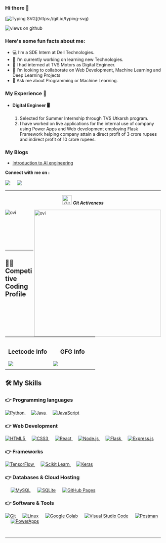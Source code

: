 


### Hi there 👋


[![Typing SVG](https://readme-typing-svg.herokuapp.com?font=Architects+Daughter&color=7AF79A&size=30&lines=Hey!+It's+Harshitha!;I'm+a+Web+Developer...;I'm+also+Data+Scientist;)](https://git.io/typing-svg)

<img src="https://komarev.com/ghpvc/?username=SarvariHarshitha&label=Views&color=brightgreen&style=flat-square" alt="views on github" />

<h3> Here's some fun facts about me: </h3>

- 💻 I’m a SDE Intern at Dell Technologies.
- 🔭 I’m currently working on learning new Technologies.
- 🌱 I had interned at TVS Motors as Digital Engineer.
- 👯 I’m looking to collaborate on Web Development, Machine Learning and Deep Learning Projects
- 💬 Ask me about Programming or Machine Learning.

<h3> My Experience 🔬</h3>
<div>
 <ul>
 <li><h4>Digital Engineer 🖥️</h4>
 <ol><li>Selected for Summer Internship through TVS Utkarsh program.</li> <li> I have worked on live applications for the internal use of company using Power Apps and Web development employing Flask Framework helping company attain a direct profit of 3 crore rupees and indirect profit of 10 crore rupees.</li></ol>
  </li>
 </ul>
</div>

<h3>My Blogs</h3>
<ul>
 <li><a href="https://medium.com/@harshithakonda21/introduction-to-ai-engineering-6f8bdfa0f10d">Introduction to AI engineering</a></li>
</ul>

<p><b>Connect with me on : </b>
<br>	
 <br>
<a target="_blank" href="https://www.linkedin.com/in/sarvari-harshitha-konda"><img src="https://img.shields.io/badge/-LinkedIn-0077B5?style=for-the-badge&logo=Linkedin&logoColor=white"></img></a>
 &emsp;
<a target="_blank" href="mailto:harshithakonda21@gmail.com"
><img src="https://img.shields.io/badge/-Gmail-D14836?style=for-the-badge&logo=Gmail&logoColor=white"></img></a>
&emsp;
  
<br>
</p>


<hr>
<p align="center">
 <img src="https://media.giphy.com/media/W5eoZHPpUx9sapR0eu/giphy.gif" width="30px" alt="Git"/>&nbsp;<i><b>Git Activeness</b></i></p>
 
<p><img align="left" src="https://github-readme-stats.vercel.app/api/top-langs?username=SarvariHarshitha&show_icons=true&locale=en&layout=compact&theme=gruvbox" alt="ovi" /></p>
<p>&nbsp;<img align="right" src="https://github-readme-stats.vercel.app/api?username=SarvariHarshitha&show_icons=true&locale=en&theme=gruvbox" alt="ovi" width="410" /></p>
<br><br><br><br><br>

<hr>

## 👨‍💻 Competitive Coding Profile
<table style="width: 100%; text-align: center; border-collapse: collapse;">
  <tr>
    <!-- Leetcode Section (1st Column) -->
    <td style="width: 50%; padding: 10px; text-align: center;">
      <h3>Leetcode Info</h3>
      <img src="https://leetcard.jacoblin.cool/SakuraHaruno?theme=unicorn&extension=activity" style="max-width: 100%; height: auto; display: block; margin: 0 auto;" />
    </td>
   <td style="width: 50%; padding: 10px; text-align: center;">
      <h3>GFG Info</h3>
      <img src="https://gfgstatscard.vercel.app/harshithakonda" style="max-width: 100%; height: auto; display: block; margin: 0 auto;" />
    </td>
  </tr>
</table>


## 🛠️ My Skills

### 👉 Programming languages

<p align="left"> 
  
<a href="https://python.org/">
    <img alt="Python" src="https://img.shields.io/badge/Python-FFD43B?style=for-the-badge&logo=python&logoColor=darkgreen"/>
  </a>
  &emsp;
<a href="https://www.java.com/en/">
    <img alt="Java" src="https://img.shields.io/badge/Java-ED8B00?style=for-the-badge&logo=java&logoColor=white"/>
  </a>
  &emsp;
<a href="https://developer.mozilla.org/en-US/docs/Web/JavaScript">
    <img alt="JavaScript" src="https://img.shields.io/badge/JavaScript-F7DF1E?style=for-the-badge&logo=javascript&logoColor=black"/>
</a>



</p>

### 👉 Web Development

<p align="left"> 
  
<a href="https://developer.mozilla.org/en-US/docs/Web/HTML">
    <img alt="HTML5" src="https://img.shields.io/badge/HTML5-E34F26?style=for-the-badge&logo=html5&logoColor=white"/>
</a>
 &emsp;
<a href="https://developer.mozilla.org/en-US/docs/Web/CSS">
    <img alt="CSS3" src="https://img.shields.io/badge/CSS3-1572B6?style=for-the-badge&logo=css3&logoColor=white"/>
</a>
 &emsp;
<a href="https://reactjs.org/">
    <img alt="React" src="https://img.shields.io/badge/React-61DAFB?style=for-the-badge&logo=react&logoColor=black"/>
</a>
 &emsp;
<a href="https://nodejs.org/">
    <img alt="Node.js" src="https://img.shields.io/badge/Node.js-339933?style=for-the-badge&logo=nodedotjs&logoColor=white"/>
</a>
 &emsp;
<a href="https://flask.palletsprojects.com/">
    <img alt="Flask" src="https://img.shields.io/badge/Flask-000000?style=for-the-badge&logo=flask&logoColor=white"/>
</a>
 &emsp;
<a href="https://expressjs.com/">
    <img alt="Express.js" src="https://img.shields.io/badge/Express.js-404D59?style=for-the-badge&logo=express&logoColor=white"/>
</a>



</p>

### 👉 Frameworks
<p align="left"> 
  <a href="https://www.tensorflow.org/" target="_blank"> 
   <img alt="TensorFlow" src="https://img.shields.io/badge/TensorFlow-FF6F00?style=for-the-badge&logo=TensorFlow&logoColor=white">
  </a>   
  &emsp;
  <a href="https://scikit-learn.org/" target="_blank">
    <img alt="Scikit Learn" src="https://img.shields.io/badge/scikit_learn-F7931E?style=for-the-badge&logo=scikit-learn&logoColor=white">
  </a> 
   &emsp;
  <a href="https://keras.io/" target="_blank"> 
    <img alt="Keras" src="https://img.shields.io/badge/Keras-D00000?style=for-the-badge&logo=Keras&logoColor=white"/>
  </a>
</p>

### 👉 Databases & Cloud Hosting
<p align="left">
  &emsp;
    <a href="https://www.mysql.com/"><img alt="MySQL" src="https://img.shields.io/badge/MySQL-00000F?style=for-the-badge&logo=mysql&logoColor=white"></a>
  &emsp;
    <a href="https://www.sqlite.org/"><img alt="SQLite" src ="https://img.shields.io/badge/SQLite-07405E?style=for-the-badge&logo=sqlite&logoColor=white"/></a>
  &emsp;
    <a href="https://www.github.com"><img alt="GitHub Pages" src="https://img.shields.io/badge/GitHub-100000?style=for-the-badge&logo=github&logoColor=white"></a>
 </p>

 ### 👉 Software & Tools
 
<p>
    <a href="#"><img alt="Git" src="https://img.shields.io/badge/Git-F05032?style=for-the-badge&logo=git&logoColor=white"></a>
  &emsp;
    <a href="#"><img alt="Linux" src="https://img.shields.io/badge/Linux-FCC624?style=for-the-badge&logo=linux&logoColor=black"></a>
  &emsp;
    <a href="#"><img alt="Google Colab" src="https://img.shields.io/badge/Colab-F9AB00?style=for-the-badge&logo=googlecolab&color=525252"></a>
  &emsp;
    <a href="#"><img alt="Visual Studio Code" src="https://img.shields.io/badge/Visual_Studio_Code-0078D4?style=for-the-badge&logo=visual%20studio%20code&logoColor=white"></a>
  &emsp;
    <a href="#"><img alt="Postman" src="https://img.shields.io/badge/Postman-FF6C37?style=for-the-badge&logo=Postman&logoColor=white"></a>
     &emsp;
     <a href="https://powerapps.microsoft.com/">
    <img alt="PowerApps" src="https://img.shields.io/badge/Microsoft%20PowerApps-742774?style=for-the-badge&logo=microsoftpowerapps&logoColor=white"/>
</a>

    
</p>
<!-- <p align="center"><img src="https://media.giphy.com/media/QaMcXSekUWx7aogAUr/giphy.gif" width="30" />&nbsp;Git profile Trophies</p><br>
<img src="https://github-profile-trophy.vercel.app/?username=Ahmad-shaikh575&theme=gruvbox" /> -->


<br/>

------
